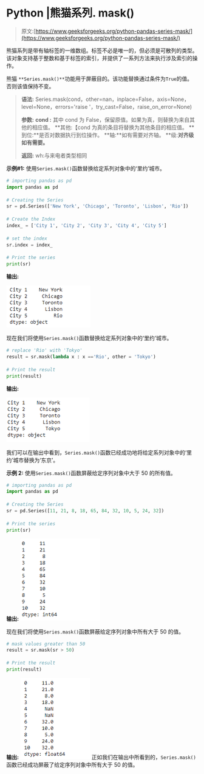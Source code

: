 # Python |熊猫系列. mask()

> 原文:[https://www.geeksforgeeks.org/python-pandas-series-mask/](https://www.geeksforgeeks.org/python-pandas-series-mask/)

熊猫系列是带有轴标签的一维数组。标签不必是唯一的，但必须是可散列的类型。该对象支持基于整数和基于标签的索引，并提供了一系列方法来执行涉及索引的操作。

熊猫 `**Series.mask()**`功能用于屏蔽目的。该功能替换通过条件为`True`的值。否则该值保持不变。

> **语法:** Series.mask(cond，other=nan，inplace=False，axis=None，level=None，errors='raise '，try_cast=False，raise_on_error=None)
> 
> **参数:**
> **cond :** 其中 cond 为 False，保留原值。如果为真，则替换为来自其他的相应值。
> **其他:【cond 为真的条目将替换为其他条目的相应值。
> **到位:**是否对数据执行到位操作。
> **轴:**如有需要对齐轴。
> **级:**对齐级如有需要。**
> 
> **返回:** wh:与来电者类型相同

**示例#1:** 使用`Series.mask()`函数替换给定系列对象中的‘里约’城市。

```py
# importing pandas as pd
import pandas as pd

# Creating the Series
sr = pd.Series(['New York', 'Chicago', 'Toronto', 'Lisbon', 'Rio'])

# Create the Index
index_ = ['City 1', 'City 2', 'City 3', 'City 4', 'City 5'] 

# set the index
sr.index = index_

# Print the series
print(sr)
```

**输出:**

![](img/a13a33661cf3cfa2a8d769df7f1ee7d6.png)

现在我们将使用`Series.mask()`函数替换给定系列对象中的‘里约’城市。

```py
# replace 'Rio' with 'Tokyo'
result = sr.mask(lambda x : x =='Rio', other = 'Tokyo')

# Print the result
print(result)
```

**输出:**

![](img/7f5806a21c2bc66e6a0fc8fd4d7bcf48.png)

我们可以在输出中看到，`Series.mask()`函数已经成功地将给定系列对象中的‘里约’城市替换为‘东京’。

**示例 2:** 使用`Series.mask()`函数屏蔽给定序列对象中大于 50 的所有值。

```py
# importing pandas as pd
import pandas as pd

# Creating the Series
sr = pd.Series([11, 21, 8, 18, 65, 84, 32, 10, 5, 24, 32])

# Print the series
print(sr)
```

**输出:**
![](img/ede3acdb2974df8c6de73ecf633d4fb2.png)

现在我们将使用`Series.mask()`函数屏蔽给定序列对象中所有大于 50 的值。

```py
# mask values greater than 50
result = sr.mask(sr > 50)

# Print the result
print(result)
```

**输出:**
![](img/3c216e111dfc4da1456505b9ceaf0810.png)
正如我们在输出中所看到的，`Series.mask()`函数已经成功屏蔽了给定序列对象中所有大于 50 的值。
